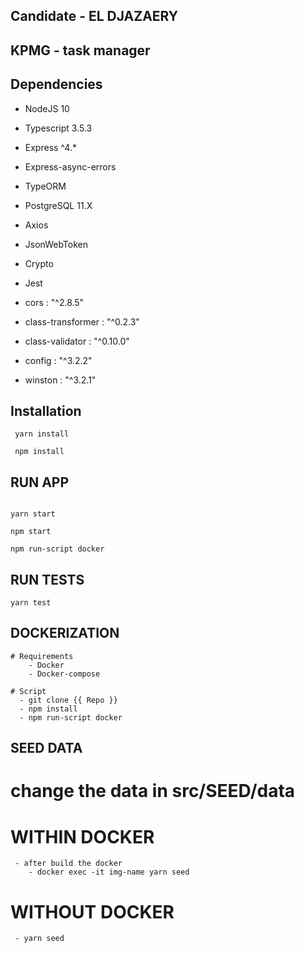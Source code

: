 ## Candidate - EL DJAZAERY 
## KPMG - task manager


## Dependencies

- NodeJS 10
- Typescript 3.5.3
- Express ^4.\*
- Express-async-errors
- TypeORM
- PostgreSQL 11.X
- Axios
- JsonWebToken
- Crypto
- Jest

- cors : "^2.8.5"
- class-transformer : "^0.2.3"
- class-validator : "^0.10.0"
- config : "^3.2.2"
- winston : "^3.2.1"

## Installation

```
 yarn install

 npm install

```

## RUN APP

```

yarn start

npm start

npm run-script docker

```

## RUN TESTS

```
yarn test
```

## DOCKERIZATION

    # Requirements
        - Docker
        - Docker-compose

    # Script
      - git clone {{ Repo }}
      - npm install
      - npm run-script docker

## SEED DATA

# change the data in src/SEED/data

# WITHIN DOCKER

     - after build the docker
        - docker exec -it img-name yarn seed

# WITHOUT DOCKER

     - yarn seed
